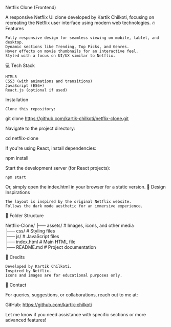Netflix Clone (Frontend)

A responsive Netflix UI clone developed by Kartik Chilkoti, focusing on recreating the Netflix user interface using modern web technologies.
🔥 Features

    Fully responsive design for seamless viewing on mobile, tablet, and desktop.
    Dynamic sections like Trending, Top Picks, and Genres.
    Hover effects on movie thumbnails for an interactive feel.
    Styled with a focus on UI/UX similar to Netflix.

💻 Tech Stack

    HTML5
    CSS3 (with animations and transitions)
    JavaScript (ES6+)
    React.js (optional if used)
Installation

    Clone this repository:

git clone https://github.com/kartik-chilkoti/netflix-clone.git  

Navigate to the project directory:

cd netflix-clone  

If you're using React, install dependencies:

npm install  

Start the development server (for React projects):

    npm start  

Or, simply open the index.html in your browser for a static version.
🎨 Design Inspirations

    The layout is inspired by the original Netflix website.
    Follows the dark mode aesthetic for an immersive experience.

📂 Folder Structure

Netflix-Clone/
├── assets/          # Images, icons, and other media  
├── css/             # Styling files  
├── js/              # JavaScript files  
├── index.html       # Main HTML file  
├── README.md        # Project documentation  

🙌 Credits

    Developed by Kartik Chilkoti.
    Inspired by Netflix.
    Icons and images are for educational purposes only.

📧 Contact

For queries, suggestions, or collaborations, reach out to me at:

GitHub: https://github.com/kartik-chilkoti

Let me know if you need assistance with specific sections or more advanced features!
